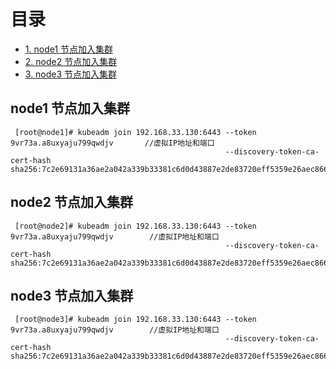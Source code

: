 
# 目录

* [1. node1 节点加入集群](#node1-节点加入集群)
* [2. node2 节点加入集群](#node2-节点加入集群)
* [3. node3 节点加入集群](#node3-节点加入集群)

## node1 节点加入集群

     [root@node1]# kubeadm join 192.168.33.130:6443 --token 9vr73a.a8uxyaju799qwdjv       //虚拟IP地址和端口
                                                    --discovery-token-ca-cert-hash sha256:7c2e69131a36ae2a042a339b33381c6d0d43887e2de83720eff5359e26aec866

## node2 节点加入集群

     [root@node2]# kubeadm join 192.168.33.130:6443 --token 9vr73a.a8uxyaju799qwdjv        //虚拟IP地址和端口
                                                    --discovery-token-ca-cert-hash sha256:7c2e69131a36ae2a042a339b33381c6d0d43887e2de83720eff5359e26aec866

## node3 节点加入集群

     [root@node3]# kubeadm join 192.168.33.130:6443 --token 9vr73a.a8uxyaju799qwdjv        //虚拟IP地址和端口
                                                    --discovery-token-ca-cert-hash sha256:7c2e69131a36ae2a042a339b33381c6d0d43887e2de83720eff5359e26aec866



